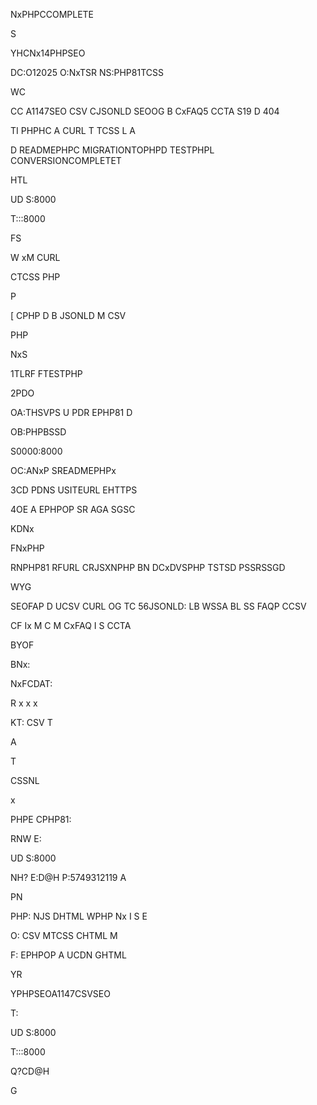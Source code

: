 NxPHPCCOMPLETE

S

YHCNx14PHPSEO

DC:O12025
O:NxTSR
NS:PHP81TCSS



WC

CC
A1147SEO
CSV
CJSONLD
SEOOG
B
CxFAQ5
CCTA
S19
D
404

TI
PHPHC
A
CURL
T
TCSS
L
A

D
READMEPHPC
MIGRATIONTOPHPD
TESTPHPL
CONVERSIONCOMPLETET



HTL


UD
S:8000


T:::8000



FS



W
xM
CURL

CTCSS
PHP

P


[
CPHP
D
B
JSONLD
M
CSV


PHP




NxS

1TLRF
FTESTPHP

2PDO

OA:THSVPS
U
PDR
EPHP81
D

OB:PHPBSSD

S0000:8000


OC:ANxP
SREADMEPHPx

3CD
PDNS
USITEURL
EHTTPS

4OE
A
EPHPOP
SR
AGA
SGSC



KDNx

FNxPHP

RNPHP81
RFURL
CRJSXNPHP
BN
DCxDVSPHP
TSTSD
PSSRSSGD



WYG

SEOFAP
D
UCSV
CURL
OG
TC
56JSONLD:
LB
WSSA
BL
SS
FAQP
CCSV

CF
Ix
M
C
M
CxFAQ
I
S
CCTA



BYOF

BNx:

NxFCDAT:

R
x
x
x


KT:
CSV
T


A






T

CSSNL

x


PHPE
CPHP81:




RNW
E:

UD
S:8000


NH?
E:D@H
P:5749312119
A



PN

PHP:
NJS
DHTML
WPHP
Nx
I
S
E

O:
CSV
MTCSS
CHTML
M

F:
EPHPOP
A
UCDN
GHTML



YR

YPHPSEOA1147CSVSEO

T:

UD
S:8000


T:::8000



Q?CD@H

G














